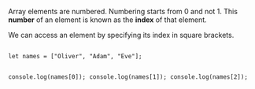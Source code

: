 Array elements are numbered.
Numbering starts from 0 and not 1.
This **number** of an element is
known as the **index** of that element.

We can access an element by
specifying its index
in square brackets.

<Editor lang="javascript">
<code>
let names = ["Oliver", "Adam", "Eve"];

console.log(names[0]);
console.log(names[1]);
console.log(names[2]);
</code>
</Editor>